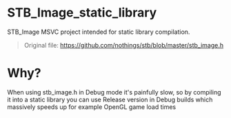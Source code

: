 # STB_Image_static_library
STB_Image MSVC project intended for static library compilation.
> Original file: https://github.com/nothings/stb/blob/master/stb_image.h

# Why?
When using stb_image.h in Debug mode it's painfully slow, so by compiling it into a static library you can use Release version in Debug builds which massively speeds up for example OpenGL game load times
